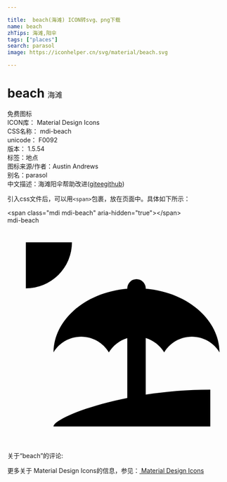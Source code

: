 ```yaml
---

title:  beach(海滩) ICON转svg、png下载
name: beach
zhTips: 海滩,阳伞
tags: ["places"]
search: parasol
image: https://iconhelper.cn/svg/material/beach.svg

---
```


# beach  <small style="font-size: 60%;font-weight: 100">海滩</small>


<div class="detail-page">
<p>
<span><span class="badge-success badge">免费图标</span> </span>
<br/>
<span>
ICON库：
<span class="badge-secondary badge">Material Design Icons</span> 
</span>
<br/>
<span>
CSS名称：
<span class="badge-secondary badge">mdi-beach</span> 
</span>
<br/>
<span>
unicode：
<span class="badge-secondary badge">F0092</span> 
<copy-btn content='F0092' btn-title=""></copy-btn>
<copy-btn :content='String.fromCodePoint(parseInt("F0092", 16))' btn-title="复制U"></copy-btn>
</span>
<br/>
<span>
版本：
<span class="badge-secondary badge">1.5.54</span> 
</span><br/><span>标签：<span class="badge-light badge"><router-link to="/tags/places.html">地点</router-link></span></span>
<br/>
<span>图标来源/作者：<span class="badge-light badge">Austin Andrews</span></span> 
<br/>
<span>别名：<span class="badge-light badge">parasol</span></span><br/><span class="zh-detail">中文描述：<span class="badge-primary badge">海滩</span><span class="badge-primary badge">阳伞</span><span class="help-link"><span>帮助改进</span>(<a href="https://gitee.com/liuwave/icon-helper/edit/master/json/material/beach.json" target="_blank" rel="noopener noreferrer">gitee</a><a href="https://github.com/liuwave/icon-helper/edit/master/json/material/beach.json" target="_blank" rel="noopener noreferrer">github</a></span>)</span><br/>
</p>
</div>
<div class="alert alert-dark">
  <i class="mdi mdi-beach mdi-48px"></i>
  <i class="mdi mdi-beach mdi-36px"></i>
  <i class="mdi mdi-beach mdi-24px"></i>
  <i class="mdi mdi-beach mdi-18px"></i>
</div>
<div>
  <p>引入css文件后，可以用<code>&lt;span&gt;</code>包裹，放在页面中。具体如下所示：    
  </p>
  <div class="alert alert-primary" style="font-size: 14px">
    &lt;span class="mdi mdi-beach" aria-hidden="true"&gt;&lt;/span&gt;
    <copy-btn content='<span class="mdi mdi-beach" aria-hidden="true"></span>'></copy-btn>
  </div>
  <div class="alert alert-secondary">
    <i class="mdi mdi-beach"
    style="font-size: 24px"
    aria-hidden="true"></i> mdi-beach
    <copy-btn content="mdi-beach" btn-title="复制图标名称"></copy-btn>
  </div>
</div>
<div id="svg" class="svg-wrap">
<svg xmlns="http://www.w3.org/2000/svg" viewBox="0 0 24 24"><path d="M15,18.54C17.13,18.21 19.5,18 22,18V22H5C5,21.35 8.2,19.86 13,18.9V12.4C12.16,12.65 11.45,13.21 11,13.95C10.39,12.93 9.27,12.25 8,12.25C6.73,12.25 5.61,12.93 5,13.95C5.03,10.37 8.5,7.43 13,7.04V7A1,1 0 0,1 14,6A1,1 0 0,1 15,7V7.04C19.5,7.43 22.96,10.37 23,13.95C22.39,12.93 21.27,12.25 20,12.25C18.73,12.25 17.61,12.93 17,13.95C16.55,13.21 15.84,12.65 15,12.39V18.54M7,2A5,5 0 0,1 2,7V2H7Z" /></svg>
</div>
<detail full-name='mdi-beach'></detail>
<div>
<p>关于“beach”的评论:</p>
</div>
<Vssue title="关于“beach”的评论" ></Vssue>    
<div><p>更多关于 Material Design Icons的信息，参见：<a target="_blank" href="https://iconhelper.cn/material.html"> Material Design Icons</a>
</p></div>
